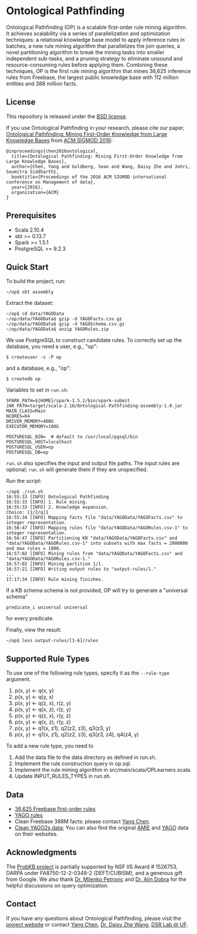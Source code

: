 Ontological Pathfinding
=======================

Ontological Pathfinding (OP) is a scalable first-order rule mining algorithm.
It achieves scalability via a series of parallelization and optimization
techniques: a relational knowledge base model to apply inference rules in
batches, a new rule mining algorithm that parallelizes the join queries, a
novel partitioning algorithm to break the mining tasks into smaller independent
sub-tasks, and a pruning strategy to eliminate unsound and resource-consuming
rules before applying them. Combining these techniques, OP is the first rule
mining algorithm that mines 36,625 inference rules from Freebase, the largest
public knowledge base with 112 million entities and 388 million facts.

License 
-------
This repository is released under the
[BSD license](http://www.freebsd.org/copyright/freebsd-license.html).

If you use Ontological Pathfinding in your research, please cite our paper,
[Ontological Pathfinding: Mining First-Order Knowledge from Large Knowledge
Bases](http://www.cise.ufl.edu/~yang/doc/sigmod16/paper.pdf) from [ACM SIGMOD
2016](http://sigmod2016.org):
```
@inproceedings{chen2016ontological,
  title={Ontological Pathfinding: Mining First-Order Knowledge from Large Knowledge Bases},
  author={Chen, Yang and Goldberg, Sean and Wang, Daisy Zhe and Johri, Soumitra Siddharth},
  booktitle={Proceedings of the 2016 ACM SIGMOD international conference on Management of data},
  year={2016},
  organization={ACM}
}
```

Prerequisites
-------------

 * Scala 2.10.4
 * sbt >= 0.13.7
 * Spark >= 1.5.1
 * PostgreSQL >= 9.2.3

Quick Start
-----------
To build the project, run:
```
~/op$ sbt assembly
```

Extract the dataset:
```
~/op$ cd data/YAGOData
~/op/data/YAGOData$ gzip -d YAGOFacts.csv.gz
~/op/data/YAGOData$ gzip -d YAGOSchema.csv.gz
~/op/data/YAGOData$ unzip YAGORules.zip
```

We use PostgreSQL to construct candidate rules. To correctly set up the
database, you need a user, e.g., "op":

```
$ createuser -s -P op
```

and a database, e.g., "op":
```
$ createdb op
```

Variables to set in `run.sh`:
```
SPARK_PATH=${HOME}/spark-1.5.1/bin/spark-submit
JAR_PATH=target/scala-2.10/Ontological-Pathfinding-assembly-1.0.jar
MAIN_CLASS=Main
NCORES=64
DRIVER_MEMORY=400G
EXECUTOR_MEMORY=100G

POSTGRESQL_BIN=  # default to /usr/local/pgsql/bin
POSTGRESQL_HOST=localhost
POSTGRESQL_USER=op
POSTGRESQL_DB=op
```

`run.sh` also specifies the input and output file paths. The input rules are
optional; `run.sh` will generate them if they are unspecified.

Run the script:
```
~/op$ ./run.sh
16:55:33 [INFO] Ontological Pathfinding
16:55:33 [INFO] 1. Rule mining.
16:55:33 [INFO] 2. Knowledge expansion.
Choice: [1/2/q]1
16:55:34 [INFO] Mapping facts file "data/YAGOData/YAGOFacts.csv" to integer representation.
16:56:47 [INFO] Mapping rules file "data/YAGOData/YAGORules.csv-1" to integer representation.
16:56:47 [INFO] Partitioning KB "data/YAGOData/YAGOFacts.csv" and "data/YAGOData/YAGORules.csv-1" into subsets with max facts = 2000000 and max rules = 1000.
16:57:02 [INFO] Mining rules from "data/YAGOData/YAGOFacts.csv" and "data/YAGOData/YAGORules.csv-1."
16:57:02 [INFO] Mining partition 1/1.
16:57:21 [INFO] Writing output rules to "output-rules/1."
...
17:17:34 [INFO] Rule mining finishes.
```

If a KB schema schema is not provided, OP will try to generate a "universal
schema"
```
predicate_i universal universal
```

for every predicate.

Finally, view the result:
```
~/op$ less output-rules/[1-6]/rules
```

Supported Rule Types
--------------------
To use one of the following rule types, specify it as the `--rule-type` argument.

 1. p(x, y) <- q(x, y)
 2. p(x, y) <- q(y, x)
 3. p(x, y) <- q(z, x), r(z, y)
 4. p(x, y) <- q(x, z), r(z, y)
 5. p(x, y) <- q(z, x), r(y, z)
 6. p(x, y) <- q(x, z), r(y, z)
 7. p(x, y) <- q1(x, z1), q2(z2, z3), q3(z3, y)
 8. p(x, y) <- q1(x, z1), q2(z2, z3), q3(z3, z4), q4(z4, y)

To add a new rule type, you need to

 1. Add the data file to the data directory as defined in run.sh.
 2. Implement the rule construction query in op.sql.
 3. Implement the rule mining algorithm in src/main/scala/OPLearners.scala.
 4. Update INPUT_RULES_TYPES in run.sh.

Data
----
 * [36,625 Freebase first-order rules](https://docs.google.com/spreadsheets/d/1iyQdTnz5kGHYlyObVAMlZc3I7H5Jkqzuyie4o5wD-Jo/edit?usp=sharing)
 * [YAGO rules](https://docs.google.com/spreadsheets/d/10VFneJlHLxyR4WgjRO75Z3RstvApaR6fm76e1haSpEc/edit?usp=sharing)
 * Clean Freebase 388M facts: please contact [Yang Chen](mailto:yang@cise.ufl.edu).
 * [Clean YAGO2s data](data/YAGOData); You can also find the original [AMIE](https://www.mpi-inf.mpg.de/departments/databases-and-information-systems/research/yago-naga/amie)
   and [YAGO](http://www.mpi-inf.mpg.de/departments/databases-and-information-systems/research/yago-naga/yago/downloads)
   data on their websites.

Acknowledgments
---------------
The [ProbKB
project](http://dsr.cise.ufl.edu/projects/probkb-web-scale-probabilistic-knowledge-base)
is partially supported by NSF IIS Award # 1526753, DARPA under
FA8750-12-2-0348-2 (DEFT/CUBISM), and a generous gift from Google. We also
thank [Dr. Milenko Petrovic](http://www.ihmc.us/groups/mpetrovic) and [Dr. Alin
Dobra](http://www.cise.ufl.edu/~adobra) for the helpful discussions on query
optimization.

Contact
-------
If you have any questions about Ontological Pathfinding, please visit the
[project
website](http://dsr.cise.ufl.edu/projects/probkb-web-scale-probabilistic-knowledge-base)
or contact [Yang Chen](http://www.cise.ufl.edu/~yang), [Dr. Daisy Zhe
Wang](http://www.cise.ufl.edu/~daisyw), [DSR Lab @
UF](http://dsr.cise.ufl.edu).
